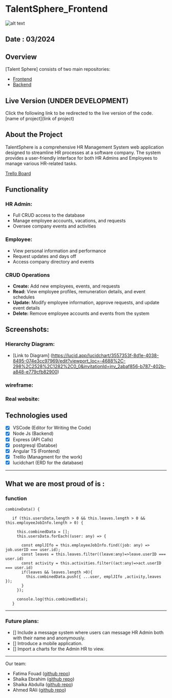 # TalentSphere_Frontend

![alt text](<Copy of Reci-.png>)

## Date : 03/2024

## Overview

[Talent Sphere] consists of two main repositories:

- [Frontend](https://github.com/fsky99/project4_Frontend)
- [Backend](https://github.com/fsky99/project4_Backend)

## Live Version (UNDER DEVELOPMENT)

Click the following link to be redirected to the live version of the code. [name of project](link of project)

## About the Project

TalentSphere is a comprehensive HR Management System web application designed to streamline HR processes at a software company. The system provides a user-friendly interface for both HR Admins and Employees to manage various HR-related tasks.

[Trello Board](https://trello.com/b/ZpscjDPo/project4)

## Functionality

### HR Admin:

- Full CRUD access to the database
- Manage employee accounts, vacations, and requests
- Oversee company events and activities

### Employee:

- View personal information and performance
- Request updates and days off
- Access company directory and events

### CRUD Operations

- **Create:** Add new employees, events, and requests
- **Read:** View employee profiles, remuneration details, and event schedules
- **Update:** Modify employee information, approve requests, and update event details
- **Delete:** Remove employee accounts and events from the system

## Screenshots:



### Hierarchy Diagram:

- [Link to Diagram] (https://lucid.app/lucidchart/3557353f-8d1e-4038-8495-074e3cc97969/edit?viewport_loc=-4688%2C-298%2C2528%2C1282%2C0_0&invitationId=inv_2abaf856-b787-402b-a848-e779cfb82900)

### wireframe:

### Real website:

## Technologies used

- [x] VSCode (Editor for Writing the Code)
- [x] Node Js (Backend)
- [x] Express (API Calls)
- [x] postgresql (Databse)
- [x] Angular TS (Frontend)
- [x] Trelllo (Managment for the work)
- [x] lucidchart (ERD for the database)

---

## What we are most proud of is :

### function

```
combineData() {
   
   if (this.usersData.length > 0 && this.leaves.length > 0 && this.employeeJobInfo.length > 0) {
 
     this.combinedData = [];
     this.usersData.forEach((user: any) => {
      
       const emplJIfo = this.employeeJobInfo.find((job: any) => job.userID === user.id);
       const leaves = this.leaves.filter((leave:any)=>leave.userID === user.id)
       const activity = this.activities.filter((act:any)=>act.userID === user.id)
       if(leaves && leaves.length >0){
         this.combinedData.push({ ...user, emplJIfo ,activity,leaves });
       }
     });

     console.log(this.combinedData);
   }
```

---

### Future plans:

- [] Include a message system where users can message HR Admin both with their name and anonymously.
- [] Introduce a mobile application.
- [] Import a charts for the Admin HR to view. 

---

Our team:

- Fatima Fouad ([github repo](https://github.com/fsky99))
- Shaika Ebrahim ([github repo](https://github.com/Shaikhask))
- Shaika Abdulla ([github repo](https://github.com/Shaikha277))
- Ahmed RAli ([github repo](https://github.com/Ahmedrali1))
